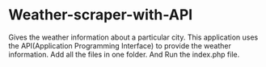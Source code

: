 # Weather-scraper-with-API
Gives the weather information about a particular city.
This application uses the API(Application Programming Interface) to provide the weather information.
Add all the files in one folder.
And Run the index.php file.
